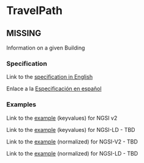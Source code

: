 # TravelPath
  ## MISSING

  Information on a given Building
  ### Specification

  Link to the [specification in English](https://egitlab.iti.es/dataports/data_processing/datamodel/-/tree/master/Mobility/TravelPath/doc/spec_EN.md")

  Enlace a la [Especificación en español](https://egitlab.iti.es/dataports/data_processing/datamodel/-/tree/master/Mobility/TravelPath/doc/spec_ES.md")

  ### Examples

  Link to the [example](https://egitlab.iti.es/dataports/data_processing/datamodel/-/tree/master/Mobility/TravelPath/examples/example.json) (keyvalues) for NGSI v2

  Link to the [example](https://egitlab.iti.es/dataports/data_processing/datamodel/-/tree/master/Mobility/TravelPath/examples/example.jsonld) (keyvalues) for NGSI-LD - TBD

  Link to the [example](https://egitlab.iti.es/dataports/data_processing/datamodel/-/tree/master/Mobility/TravelPath/examples/example-normalized.json) (normalized) for NGSI-V2 - TBD

  Link to the [example](https://egitlab.iti.es/dataports/data_processing/datamodel/-/tree/master/Mobility/TravelPath/examples/example-normalized.jsonld) (normalized) for NGSI-LD - TBD